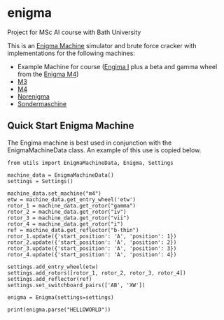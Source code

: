 # enigma
Project for MSc AI course with Bath University

This is an [Enigma Machine](https://en.wikipedia.org/wiki/Enigma_machine) simulator and brute force cracker with implementations for the following machines:
- Example Machine for course ([Engima I](https://cryptomuseum.com/crypto/enigma/i/index.htm) plus a beta and gamma wheel from the [Enigma M4](https://cryptomuseum.com/crypto/enigma/m4/index.htm))
- [M3](https://cryptomuseum.com/crypto/enigma/m3/index.htm)
- [M4](https://cryptomuseum.com/crypto/enigma/m4/index.htm)
- [Norenigma](https://cryptomuseum.com/crypto/enigma/wiring.htm#8)
- [Sondermaschine](https://cryptomuseum.com/crypto/enigma/wiring.htm#9)

## Quick Start Enigma Machine

The Engima machine is best used in conjunction with the EnigmaMachineData class. An example of this use is copied below.

    from utils import EnigmaMachineData, Enigma, Settings
    
    machine_data = EnigmaMachineData()
    settings = Settings()
    
    machine_data.set_machine("m4")
    etw = machine_data.get_entry_wheel('etw')
    rotor_1 = machine_data.get_rotor("gamma")
    rotor_2 = machine_data.get_rotor("iv")
    rotor_3 = machine_data.get_rotor("vii")
    rotor_4 = machine_data.get_rotor("i")
    ref = machine_data.get_reflector("b-thin")
    rotor_1.update({'start_position': 'A', 'position': 1})
    rotor_2.update({'start_position': 'A', 'position': 2})
    rotor_3.update({'start_position': 'A', 'position': 3})
    rotor_4.update({'start_position': 'A', 'position': 4})
    
    settings.add_entry_wheel(etw)
    settings.add_rotors([rotor_1, rotor_2, rotor_3, rotor_4])
    settings.add_reflector(ref)
    settings.set_switchboard_pairs(['AB', 'XW'])
    
    enigma = Enigma(settings=settings)
    
    print(enigma.parse("HELLOWORLD"))

